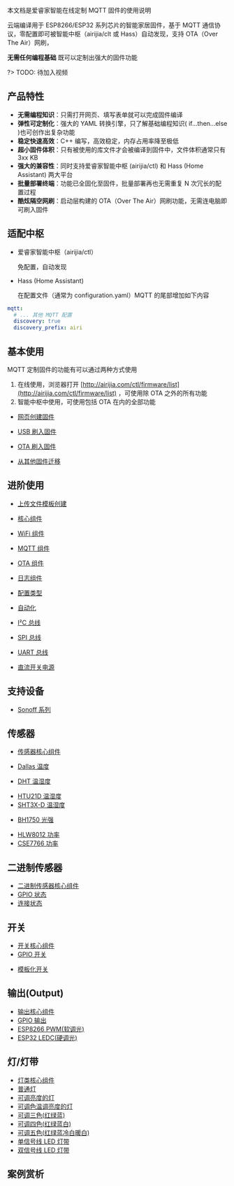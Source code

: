 本文档是爱睿家智能在线定制 MQTT 固件的使用说明

云端编译用于 ESP8266/ESP32 系列芯片的智能家居固件，基于 MQTT 通信协议，零配置即可被智能中枢（airijia/clt 或 Hass）自动发现，支持 OTA（Over The Air）网刷，

**无需任何编程基础** 既可以定制出强大的固件功能


?> TODO: 待加入视频


## 产品特性

- **无需编程知识**：只需打开网页、填写表单就可以完成固件编译
- **弹性可定制化**：强大的 YAML 转换引擎，只了解基础编程知识( if...then...else )也可创作出复杂功能
- **稳定快速高效**：C++ 编写，高效稳定，内存占用率降至极低
- **超小固件体积**：只有被使用的库文件才会被编译到固件中，文件体积通常只有 3xx KB
- **强大的兼容性**：同时支持爱睿家智能中枢 (airijia/ctl) 和 Hass (Home Assistant) 两大平台
- **批量部署终端**：功能已全固化至固件，批量部署再也无需重复 N 次冗长的配置过程
- **酷炫隔空网刷**：启动层构建的 OTA（Over The Air）网刷功能，无需连电脑即可刷入固件

## 适配中枢

 - 爱睿家智能中枢（airijia/ctl）

    免配置，自动发现

 - Hass (Home Assistant)

   在配置文件（通常为 configuration.yaml）MQTT 的尾部增加如下内容

```yaml
mqtt:
  # ... 其他 MQTT 配置
  discovery: true
  discovery_prefix: airi
```

## 基本使用

MQTT 定制固件的功能有可以通过两种方式使用

1. 在线使用，浏览器打开 [http://airijia.com/ctl/firmware/list](http://airijia.com/ctl/firmware/list) ，可使用除 OTA 之外的所有功能
2. 智能中枢中使用，可使用包括 OTA 在内的全部功能



- [网页创建固件](mqtt/guides/form)


- [USB 刷入固件](mqtt/guides/ttl)
- [OTA 刷入固件](mqtt/guides/ota)
- [从其他固件迁移](mqtt/guides/migrate)




## 进阶使用

- [上传文件模板创建](mqtt/guides/yaml)
- [核心组件](mqtt/components/airi)
- [WiFi 组件](mqtt/components/wifi)
- [MQTT 组件](mqtt/components/mqtt)
- [OTA 组件](mqtt/components/ota)
- [日志组件](mqtt/components/logger)
- [配置类型](mqtt/guides/configuration-types)


- [自动化](mqtt/guides/automations)
- [I²C 总线](mqtt/components/i2c)
- [SPI 总线](mqtt/components/spi)
- [UART 总线](mqtt/components/uart)
- [直流开关电源](mqtt/components/power_supply)
<!-- - [睡眠模式](mqtt/components/deep_sleep) -->


## 支持设备

- [Sonoff 系列](mqtt/devices/sonoff)
 


<!-- - [ESP01/ESP01S](mqtt/devices/esp01)
- [D1 系列](mqtt/devices/d1)
- [NodeMCU ESP8266](mqtt/devices/nodemcu_esp8266)
- [NodeMCU ESP32](mqtt/devices/nodemcu_esp32)
- [ESP8266 系列通用](mqtt/devices/esp8266)
- [ESP32 系列通用](mqtt/devices/esp32) -->


## 传感器

-  [传感器核心组件](mqtt/components/sensor/)


-  [Dallas 温度](mqtt/components/sensor/dallas)
<!-- -  [MAX6675 温度](mqtt/components/sensor/dallas) -->
-  [DHT 温湿度](mqtt/components/sensor/dht)
<!-- -  [DHT12 温湿度(I²C 总线)](mqtt/components/sensor/dht) -->
<!-- -  [HDC1080 温湿度](mqtt/components/sensor/dallas) -->
-  [HTU21D 温湿度](mqtt/components/sensor/htu21d)
-  [SHT3X-D 温湿度](mqtt/components/sensor/sht3xd)


<!-- -  [MS5611 气压](mqtt/components/sensor/ms5611) -->
<!-- -  [BMP085/BMP180 温度+气压](mqtt/components/sensor/ms5611) -->
<!-- -  [BMP280 温度+气压](mqtt/components/sensor/ms5611) -->
<!-- -  [BME280 温湿度+气压](mqtt/components/sensor/ms5611) -->
<!-- -  [BME680 温湿度+气压+空气品质](mqtt/components/sensor/ms5611) -->


<!-- -  [MH-Z19 二氧化碳](mqtt/components/sensor/mhz19) -->


-  [BH1750 光强](mqtt/components/sensor/bh1750)
<!-- -  [TSL2561 光强](mqtt/components/sensor/tsl2561) -->


-  [HLW8012 功率](mqtt/components/sensor/hlw8012)
-  [CSE7766 功率](mqtt/components/sensor/cse7766)
<!-- -  [INA219 功率](mqtt/components/sensor/ms5611) -->
<!-- -  [INA3221 功率](mqtt/components/sensor/ms5611) -->


<!-- -  [HX711 压力](mqtt/components/sensor/ms5611) -->
<!-- -  [TCS34725 颜色识别](mqtt/components/sensor/ms5611) -->
<!-- -  [HMC5883L 罗盘](mqtt/components/sensor/ms5611) -->
<!-- -  [MPU6050  陀螺仪](mqtt/components/sensor/ms5611) -->
<!-- -  [超声波测距](mqtt/components/sensor/ms5611) -->


<!-- -  [ADC 模转数](mqtt/components/sensor/adc)
-  [ads1115 模转数](mqtt/components/sensor/ads1115)
-  [占空比](mqtt/components/sensor/adc)
-  [霍尔效应(ESP32)](mqtt/components/sensor/adc)
-  [脉冲计数](mqtt/components/sensor/ms5611)
-  [旋转编码器](mqtt/components/sensor/ms5611)


-  [软件逻辑传感器](mqtt/components/light/)
-  [运行时间](mqtt/components/light/)
-  [WiFi 信号强度](mqtt/components/light/) -->


## 二进制传感器

-  [二进制传感器核心组件](mqtt/components/binary_sensor/)
-  [GPIO 状态](mqtt/components/binary_sensor/)
-  [连接状态](mqtt/components/binary_sensor/)

## 开关

-  [开关核心组件](mqtt/components/switch/)
-  [GPIO 开关](mqtt/components/switch/gpio)
<!-- -  [红外发射器](mqtt/components/switch/) -->
<!-- -  [输出(Output)拟态开关](mqtt/components/switch/) -->
-  [模板化开关](mqtt/components/switch/template)
<!-- -  [UART 指令开关](mqtt/components/switch/) -->





## 输出(Output)

-  [输出核心组件](mqtt/components/output/)
-  [GPIO 输出](mqtt/components/output/gpio)
-  [ESP8266 PWM(软调光)](mqtt/components/output/esp8266_pwm)
-  [ESP32 LEDC(硬调光)](mqtt/components/output/ledc)
<!-- -  [MY9231/MY9291 LED](mqtt/components/output/my9231) -->


## 灯/灯带

-  [灯类核心组件](mqtt/components/light/)
-  [普通灯](mqtt/components/light/binary)
-  [可调亮度的灯](mqtt/components/light/monochromatic)
-  [可调色温调亮度的灯](mqtt/components/light/cwww)
-  [可调三色(红绿蓝)](mqtt/components/light/rgb)
-  [可调四色(红绿蓝白)](mqtt/components/light/rgbw)
-  [可调五色(红绿蓝冷白暖白)](mqtt/components/light/rgbww)
-  [单信号线 LED 灯带](mqtt/components/light/fastled_clockless)
-  [双信号线 LED 灯带](mqtt/components/light/fastled_spi)




<!-- ## 风扇

-  [风扇核心组件](mqtt/components/light/)
-  [普通风扇](mqtt/components/light/)
-  [调速风扇](mqtt/components/light/) -->


<!-- ## 显示屏

-  [显示屏核心组件](mqtt/components/light/)
-  [串/并口液晶屏](mqtt/components/light/)
-  [I²C 总线液晶屏(PCF8574)](mqtt/components/light/)
-  [七段数码管(MAX7219)](mqtt/components/light/)
-  [触摸液晶屏(Nextion)](mqtt/components/light/)
-  [I²C 总线 OLED](mqtt/components/light/)
-  [SPI 总线 OLED](mqtt/components/light/)
-  [墨水屏](mqtt/components/light/) -->




<!-- ## 蓝牙 -->




<!-- ## 红外 -->


## 案例赏析


